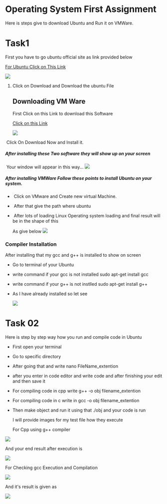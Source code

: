 # Operating System First Assignment

Here is steps give to download Ubuntu and Run it on VMWare.

# Task1 

First you have to go ubuntu official site as link provided below

[For Ubuntu Click on This Link](https://ubuntu.com/desktop)

![](C:\Users\Irfan\Documents\Ubunto.PNG)

1. Click on Download and Download the ubuntu File

   

   ## Downloading VM Ware

   First Click on this Link to download this Software

   [Click on this Link](https://www.vmware.com/products/workstation-player/workstation-player-evaluation.html)

   ![](C:\Users\Irfan\Documents\vmwar.PNG)

​        Click On Download Now and Install it.

#####          After installing these Two software they will show up on your screen


​        Your window will appear in this way...
![](C:\Users\Irfan\Documents\vma.PNG)



#####         After installing VMWare Follow these points to install Ubuntu on your system.

- ​         Click on VMware and Create new virtual Machine.

- ​         After that give the path where ubuntu 

- ​         After lots of loading Linux Operating system loading and final result will be in the shape of this

  As give below
  ![](C:\Users\Irfan\Documents\ubuntu2.PNG)

### Compiler  Installation

After installing that my gcc and g++ is installed to show on screen

- Go to terminal of your Ubuntu 

- write command if your gcc is not installed sudo apt-get install gcc

- write command if your g++ is not instlled   sudo apt-get install g++

- As I have already installed so let see

  ![](C:\Users\Irfan\Documents\both.PNG)

# Task 02

Here is step by step way how you run and compile code in Ubuntu

- First open your terminal

- Go to specific directory

- After going that and write nano FileName_extention

- after you enter in code editor and write code and after finishing your edit and then save it

- For compiling code in cpp write g++ -o obj filename_extention

- For compiling code in c write in gcc -o obj filename_extention

- Then make object and run it using that ./obj and your code is run 

  I will provide images for my test file how they execute

  For Cpp using g++ compiler 
  

![](C:\Users\Irfan\Documents\gcc2.PNG)


And your end result after execution is

![](C:\Users\Irfan\Documents\executeG++.PNG)



For Checking gcc Execution and Compilation

![](C:\Users\Irfan\Documents\gcc2code.PNG)

And it's result is given as

![](C:\Users\Irfan\Documents\gccExe.PNG)
